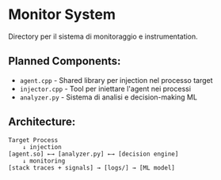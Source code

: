 # Monitor System

Directory per il sistema di monitoraggio e instrumentation.

## Planned Components:
- `agent.cpp` - Shared library per injection nel processo target
- `injector.cpp` - Tool per iniettare l'agent nei processi
- `analyzer.py` - Sistema di analisi e decision-making ML

## Architecture:
```
Target Process
    ↓ injection
[agent.so] ←→ [analyzer.py] ←→ [decision engine]
    ↓ monitoring
[stack traces + signals] → [logs/] → [ML model]
```
